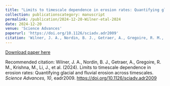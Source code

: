 ```yaml
---
title: "Limits to timescale dependence in erosion rates: Quantifying glacial and fluvial erosion across timescales"
collection: publicationscategory: manuscript
permalink: /publication/2024-12-20-Wilner-etal-2024
date: 2024-12-20
venue: 'Science Advances'
paperurl: 'https://doi.org/10.1126/sciadv.adr2009'
citation: 'Wilner, J. A., Nordin, B. J., Getraer, A., Gregoire, R. M., Krishna, M., Li, J., et al. (2024). Limits to timescale dependence in erosion rates: Quantifying glacial and fluvial erosion across timescales. <i>Science Advances, 10</i>, eadr2009. https://doi.org/10.1126/sciadv.adr2009'
---
```

[Download paper here](https://doi.org/10.1126/sciadv.adr2009)

Recommended citation: Wilner, J. A., Nordin, B. J., Getraer, A., Gregoire, R. M., Krishna, M., Li, J., et al. (2024). Limits to timescale dependence in erosion rates: Quantifying glacial and fluvial erosion across timescales. <i>Science Advances, 10</i>, eadr2009. https://doi.org/10.1126/sciadv.adr2009